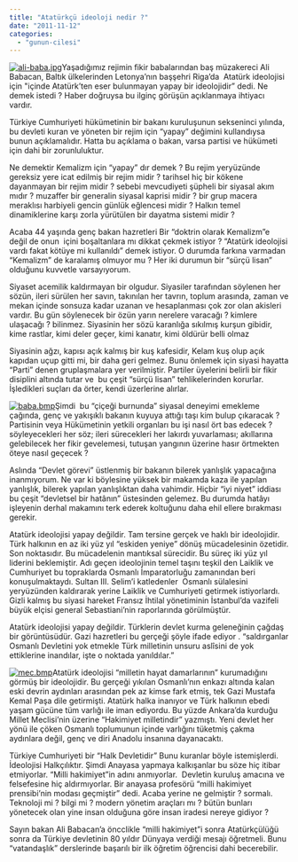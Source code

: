 ```yaml
---
title: "Atatürkçü ideoloji nedir ?"
date: "2011-11-12"
categories: 
  - "gunun-cilesi"
---
```


[](/uploads/2011/11/mec.bmp "mec.bmp")

[![ali-baba.jpg](/uploads/2011/11/ali-baba-1.jpg)](/uploads/2011/11/ali-baba-1.jpg "ali-baba.jpg")Yaşadığımız rejimin fikir babalarından baş müzakereci Ali Babacan, Baltık ülkelerinden Letonya’nın başşehri Riga’da  Atatürk ideolojisi için "içinde Atatürk’ten eser bulunmayan yapay bir ideolojidir” dedi. Ne demek istedi ? Haber doğruysa bu ilginç görüşün açıklanmaya ihtiyacı vardır.

Türkiye Cumhuriyeti hükümetinin bir bakanı kuruluşunun sekseninci yılında, bu devleti kuran ve yöneten bir rejim için “yapay” değimini kullandıysa bunun açıklamalıdır. Hatta bu açıklama o bakan, varsa partisi ve hükümeti için dahi bir zorunluluktur.

Ne demektir Kemalizm için “yapay” dır demek ? Bu rejim yeryüzünde gereksiz yere icat edilmiş bir rejim midir ? tarihsel hiç bir kökene dayanmayan bir rejim midir ? sebebi mevcudiyeti şüpheli bir siyasal akım mıdır ? muzaffer bir generalin siyasal kaprisi midir ? bir grup macera meraklısı harbiyeli gencin günlük eğlencesi midir ? Halkın temel dinamiklerine karşı zorla yürütülen bir dayatma sistemi midir ?

Acaba 44 yaşında genç bakan hazretleri Bir “doktrin olarak Kemalizm”e değil de onun  içini boşaltanlara mı dikkat çekmek istiyor ? “Atatürk ideolojisi vardı fakat kötüye mi kullanıldı” demek istiyor. O durumda farkına varmadan “Kemalizm” de karalamış olmuyor mu ? Her iki durumun bir “sürçü lisan” olduğunu kuvvetle varsayıyorum.

Siyaset acemilik kaldırmayan bir olgudur. Siyasiler tarafından söylenen her sözün, ileri sürülen her savın, takınılan her tavrın, toplum arasında, zaman ve mekan içinde sonsuza kadar uzanan ve hesaplanması çok zor olan akisleri vardır. Bu gün söylenecek bir özün yarın nerelere varacağı ? kimlere ulaşacağı ? bilinmez. Siyasinin her sözü karanlığa sıkılmış kurşun gibidir, kime rastlar, kimi deler geçer, kimi kanatır, kimi öldürür belli olmaz

Siyasinin ağzı, kapısı açık kalmış bir kuş kafesidir, Kelam kuş olup açık kapıdan uçup gitti mi, bir daha geri gelmez. Bunu önlemek için siyasi hayatta “Parti” denen gruplaşmalara yer verilmiştir. Partiler üyelerini belirli bir fikir disiplini altında tutar ve  bu çeşit “sürçü lisan” tehlikelerinden korurlar. İşledikleri suçları da örter, kendi üzerlerine alırlar.

[](/uploads/2011/11/baba.bmp "baba.bmp")[![baba.bmp](/uploads/2011/11/baba.bmp)](/uploads/2011/11/baba.bmp "baba.bmp")[](/uploads/2011/11/baba.bmp "baba.bmp")Şimdi  bu “çiçeği burnunda” siyasal deneyimi emekleme çağında, genç ve yakışıklı bakanın kuyuya attığı taşı kim bulup çıkaracak ? Partisinin veya Hükümetinin yetkili organları bu işi nasıl ört bas edecek ? söyleyecekleri her söz; ileri sürecekleri her lakırdı yuvarlaması; akıllarına gelebilecek her fikir gevelemesi, tutuşan yangının üzerine hasır örtmekten öteye nasıl geçecek ?

Aslında “Devlet görevi” üstlenmiş bir bakanın bilerek yanlışlık yapacağına inanmıyorum. Ne var ki böylesine yüksek bir makamda kaza ile yapılan yanlışlık, bilerek yapılan yanlışlıktan daha vahimdir. Hiçbir “iyi niyet” iddiası bu çeşit “devletsel bir hatânın” üstesinden gelemez. Bu durumda hatâyı işleyenin derhal makamını terk ederek koltuğunu daha ehil ellere bırakması gerekir.

Atatürk ideolojisi yapay değildir. Tam tersine gerçek ve haklı bir ideolojidir. Türk halkının en az iki yüz yıl “eskiden yeniye” dönüş mücadelesinin özetidir. Son noktasıdır. Bu mücadelenin mantıksal sürecidir. Bu süreç iki yüz yıl liderini beklemiştir. Adı geçen ideolojinin temel taşını teşkil den Laiklik ve Cumhuriyet bu topraklarda Osmanlı İmparatorluğu zamanından beri konuşulmaktaydı. Sultan III. Selim’i katledenler  Osmanlı sülalesini yeryüzünden kaldırarak yerine Laiklik ve Cumhuriyeti getirmek istiyorlardı. Gizli kalmış bu siyasi hareket Fransız İhtilal yönetiminin İstanbul’da vazifeli büyük elçisi general Sebastiani’nin raporlarında görülmüştür.

Atatürk ideolojisi yapay değildir. Türklerin devlet kurma geleneğinin çağdaş bir görüntüsüdür. Gazi hazretleri bu gerçeği şöyle ifade ediyor . “saldırganlar Osmanlı Devletini yok etmekle Türk milletinin unsuru aslîsini de yok ettiklerine inandılar, işte o noktada yanıldılar.”

[![mec.bmp](/uploads/2011/11/mec.bmp)](/uploads/2011/11/mec.bmp "mec.bmp")Atatürk ideolojisi “milletin hayat damarlarının” kurumadığını görmüş bir ideolojidir. Bu gerçeği yıkılan Osmanlı’nın enkazı altında kalan eski devrin aydınları arasından pek az kimse fark etmiş, tek Gazi Mustafa Kemal Paşa dile getirmişti. Atatürk halka inanıyor ve Türk halkının ebedi yaşam gücüne tüm varlığı ile iman ediyordu. Bu yüzde Ankara’da kurduğu Millet Meclisi’nin üzerine “Hakimiyet milletindir” yazmıştı. Yeni devlet her yönü ile çöken Osmanlı toplumunun içinde varlığını tüketmiş çakma aydınlara değil, genç ve diri Anadolu insanına dayanacaktı.

Türkiye Cumhuriyeti bir “Halk Devletidir” Bunu kuranlar böyle istemişlerdi. İdeolojisi Halkçılıktır. Şimdi Anayasa yapmaya kalkışanlar bu söze hiç itibar etmiyorlar. “Milli hakimiyet”in adını anmıyorlar.  Devletin kuruluş amacına ve felsefesine hiç aldırmıyorlar. Bir anayasa profesörü “milli hakimiyet prensibi’nin modası geçmiştir” dedi. Acaba yerine ne gelmiştir ? sormalı. Teknoloji mi ? bilgi mi ? modern yönetim araçları mı ? bütün bunları yönetecek olan yine insan olduğuna göre insan iradesi nereye gidiyor ?

Sayın bakan Ali Babacan’a öncclikle “milli hakimiyet”i sonra Atatürkçülüğü sonra da Türkiye devletinin 80 yıldır Dünyaya verdiği mesajı öğretmeli. Bunu “vatandaşlık” derslerinde başarılı bir ilk öğretim öğrencisi dahi becerebilir.
